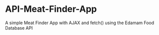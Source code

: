 # API-Meat-Finder-App
A simple Meat Finder App with AJAX and fetch() using the Edamam Food Database API
